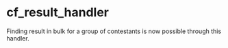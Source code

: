 # cf_result_handler

Finding result in bulk for a group of contestants is now possible through this handler. 
